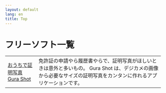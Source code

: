 ```yaml
---
layout: default
lang: en
title: Top
---
```


# フリーソフト一覧

<table>
<tr><td><a href="gurashot/">おうちで証明写真 Gura Shot</a></td>
<td>
免許証の申請やら履歴書やらで、証明写真がほしいときは意外と多いもの。
Gura Shot は、デジカメの画像から必要なサイズの証明写真をカンタンに作れるアプリケーションです。
</td>
</tr>
</table>